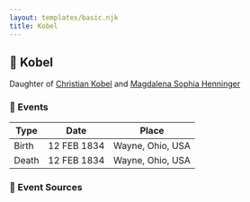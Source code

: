 ```yaml
---
layout: templates/basic.njk
title: Kobel
---
```

## 🔵 Kobel

Daughter of [Christian Kobel](/people/1/17423128) and [Magdalena Sophia Henninger](/people/6/64241610)

### 📆 Events

Type | Date | Place
------ | ------ | ------
Birth | 12 FEB 1834 | Wayne, Ohio, USA
Death | 12 FEB 1834 | Wayne, Ohio, USA

### 📰 Event Sources
